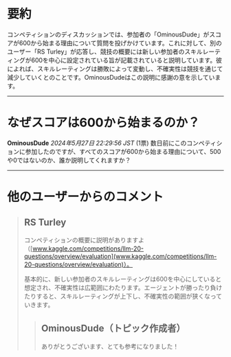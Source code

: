 # 要約 
コンペティションのディスカッションでは、参加者の「OminousDude」がスコアが600から始まる理由について質問を投げかけています。これに対して、別のユーザー「RS Turley」が応答し、競技の概要には新しい参加者のスキルレーティングが600を中心に設定されている旨が記載されていると説明しています。彼によれば、スキルレーティングは勝敗によって変動し、不確実性は競技を通じて減少していくとのことです。OminousDudeはこの説明に感謝の意を示しています。

---
# なぜスコアは600から始まるのか？
**OminousDude** *2024年5月27日 22:29:56 JST* (1票)
数日前にこのコンペティションに参加したのですが、すべてのスコアが600から始まる理由について、500や0ではないのか、誰か説明してくれますか？

---
# 他のユーザーからのコメント
> ## RS Turley
> 
> コンペティションの概要に説明がありますよ（[www.kaggle.com/competitions/llm-20-questions/overview/evaluation](www.kaggle.com/competitions/llm-20-questions/overview/evaluation)）。
> 
> 基本的に、新しい参加者のスキルレーティングは600を中心にしていると想定され、不確実性は広範囲にわたります。エージェントが勝ったり負けたりすると、スキルレーティングが上下し、不確実性の範囲が狭くなっていきます。
> 
> > ## OminousDude（トピック作成者）
> > 
> > ありがとうございます、とても参考になりました！
> 
> > 
> > 
